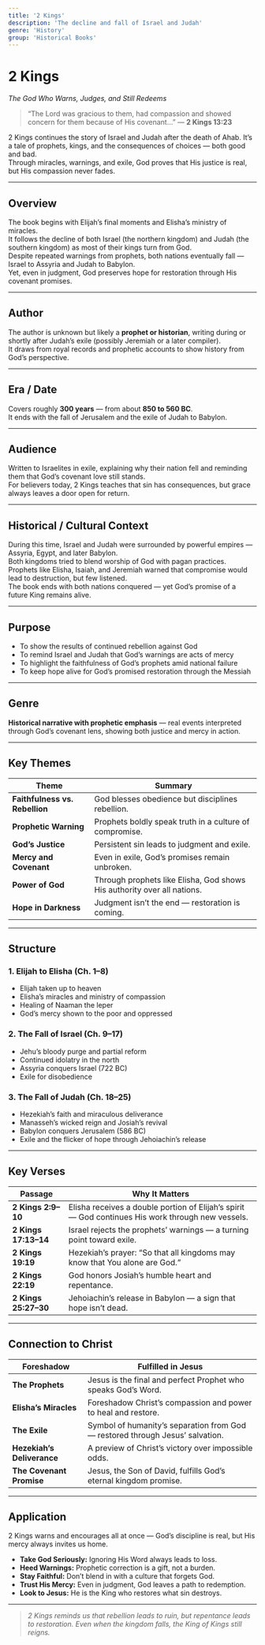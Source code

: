 ```yaml
---
title: '2 Kings'
description: 'The decline and fall of Israel and Judah'
genre: 'History'
group: 'Historical Books'
---
```


# 2 Kings  
*The God Who Warns, Judges, and Still Redeems*

> “The Lord was gracious to them, had compassion and showed concern for them because of His covenant...” — **2 Kings 13:23**

2 Kings continues the story of Israel and Judah after the death of Ahab. It’s a tale of prophets, kings, and the consequences of choices — both good and bad.  
Through miracles, warnings, and exile, God proves that His justice is real, but His compassion never fades.

---

## Overview  
The book begins with Elijah’s final moments and Elisha’s ministry of miracles.  
It follows the decline of both Israel (the northern kingdom) and Judah (the southern kingdom) as most of their kings turn from God.  
Despite repeated warnings from prophets, both nations eventually fall — Israel to Assyria and Judah to Babylon.  
Yet, even in judgment, God preserves hope for restoration through His covenant promises.

---

## Author  
The author is unknown but likely a **prophet or historian**, writing during or shortly after Judah’s exile (possibly Jeremiah or a later compiler).  
It draws from royal records and prophetic accounts to show history from God’s perspective.

---

## Era / Date  
Covers roughly **300 years** — from about **850 to 560 BC**.  
It ends with the fall of Jerusalem and the exile of Judah to Babylon.

---

## Audience  
Written to Israelites in exile, explaining why their nation fell and reminding them that God’s covenant love still stands.  
For believers today, 2 Kings teaches that sin has consequences, but grace always leaves a door open for return.

---

## Historical / Cultural Context  
During this time, Israel and Judah were surrounded by powerful empires — Assyria, Egypt, and later Babylon.  
Both kingdoms tried to blend worship of God with pagan practices.  
Prophets like Elisha, Isaiah, and Jeremiah warned that compromise would lead to destruction, but few listened.  
The book ends with both nations conquered — yet God’s promise of a future King remains alive.

---

## Purpose  
- To show the results of continued rebellion against God  
- To remind Israel and Judah that God’s warnings are acts of mercy  
- To highlight the faithfulness of God’s prophets amid national failure  
- To keep hope alive for God’s promised restoration through the Messiah  

---

## Genre  
**Historical narrative with prophetic emphasis** — real events interpreted through God’s covenant lens, showing both justice and mercy in action.

---

## Key Themes  

| Theme | Summary |
|-------|----------|
| **Faithfulness vs. Rebellion** | God blesses obedience but disciplines rebellion. |
| **Prophetic Warning** | Prophets boldly speak truth in a culture of compromise. |
| **God’s Justice** | Persistent sin leads to judgment and exile. |
| **Mercy and Covenant** | Even in exile, God’s promises remain unbroken. |
| **Power of God** | Through prophets like Elisha, God shows His authority over all nations. |
| **Hope in Darkness** | Judgment isn’t the end — restoration is coming. |

---

## Structure  

### 1. Elijah to Elisha (Ch. 1–8)
- Elijah taken up to heaven  
- Elisha’s miracles and ministry of compassion  
- Healing of Naaman the leper  
- God’s mercy shown to the poor and oppressed  

### 2. The Fall of Israel (Ch. 9–17)
- Jehu’s bloody purge and partial reform  
- Continued idolatry in the north  
- Assyria conquers Israel (722 BC)  
- Exile for disobedience  

### 3. The Fall of Judah (Ch. 18–25)
- Hezekiah’s faith and miraculous deliverance  
- Manasseh’s wicked reign and Josiah’s revival  
- Babylon conquers Jerusalem (586 BC)  
- Exile and the flicker of hope through Jehoiachin’s release  

---

## Key Verses  

| Passage | Why It Matters |
|----------|----------------|
| **2 Kings 2:9–10** | Elisha receives a double portion of Elijah’s spirit — God continues His work through new vessels. |
| **2 Kings 17:13–14** | Israel rejects the prophets’ warnings — a turning point toward exile. |
| **2 Kings 19:19** | Hezekiah’s prayer: “So that all kingdoms may know that You alone are God.” |
| **2 Kings 22:19** | God honors Josiah’s humble heart and repentance. |
| **2 Kings 25:27–30** | Jehoiachin’s release in Babylon — a sign that hope isn’t dead. |

---

## Connection to Christ  

| Foreshadow | Fulfilled in Jesus |
|-------------|-------------------|
| **The Prophets** | Jesus is the final and perfect Prophet who speaks God’s Word. |
| **Elisha’s Miracles** | Foreshadow Christ’s compassion and power to heal and restore. |
| **The Exile** | Symbol of humanity’s separation from God — restored through Jesus’ salvation. |
| **Hezekiah’s Deliverance** | A preview of Christ’s victory over impossible odds. |
| **The Covenant Promise** | Jesus, the Son of David, fulfills God’s eternal kingdom promise. |

---

## Application  
2 Kings warns and encourages all at once — God’s discipline is real, but His mercy always invites us home.  
- **Take God Seriously:** Ignoring His Word always leads to loss.  
- **Heed Warnings:** Prophetic correction is a gift, not a burden.  
- **Stay Faithful:** Don’t blend in with a culture that forgets God.  
- **Trust His Mercy:** Even in judgment, God leaves a path to redemption.  
- **Look to Jesus:** He is the King who restores what sin destroys.  

---

> *2 Kings reminds us that rebellion leads to ruin, but repentance leads to restoration. Even when the kingdom falls, the King of Kings still reigns.*
